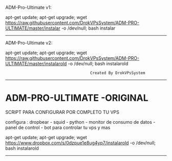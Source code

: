 ADM-Pro-Ultimate v1:

apt-get update; apt-get upgrade; wget https://raw.githubusercontent.com/DrokVPsSystem/ADM-PRO-ULTIMATE/master/instalar -o /dev/null; bash instalar

*********************************************************************************************************************************
ADM-Pro-Ultimate v2:

apt-get update; apt-get upgrade; wget https://raw.githubusercontent.com/DrokVPsSystem/ADM-PRO-ULTIMATE/master/instalarold -o /dev/null; bash instalarold





                                         Created By DrokVPsSystem
***********************************************************************************************************************                                
# ADM-PRO-ULTIMATE -ORIGINAL

SCRIPT PARA CONFIGURAR POR COMPLETO TU VPS

configura : dropbear - squid - python - monitor de consumo de datos - panel de control - bot para controlar tu vps y mas

apt-get update; apt-get upgrade; wget https://www.dropbox.com/s/0dzpue1e8ug4yp7/instalarold -o /dev/null; bash instalarold

***********************************************************************************************************************                                
